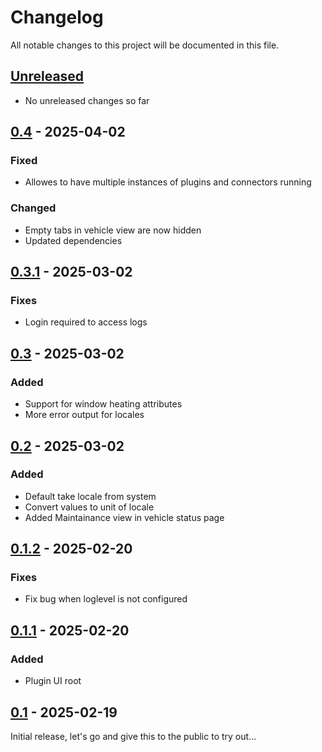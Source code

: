 # Changelog

All notable changes to this project will be documented in this file.

## [Unreleased]
- No unreleased changes so far

## [0.4] - 2025-04-02
### Fixed
- Allowes to have multiple instances of plugins and connectors running

### Changed
- Empty tabs in vehicle view are now hidden
- Updated dependencies

## [0.3.1] - 2025-03-02
### Fixes
- Login required to access logs

## [0.3] - 2025-03-02
### Added
- Support for window heating attributes
- More error output for locales

## [0.2] - 2025-03-02
### Added
- Default take locale from system
- Convert values to unit of locale
- Added Maintainance view in vehicle status page

## [0.1.2] - 2025-02-20
### Fixes
- Fix bug when loglevel is not configured

## [0.1.1] - 2025-02-20
### Added
- Plugin UI root

## [0.1] - 2025-02-19
Initial release, let's go and give this to the public to try out...

[unreleased]: https://github.com/tillsteinbach/CarConnectivity-plugin-webui/compare/v0.4...HEAD
[0.4]: https://github.com/tillsteinbach/CarConnectivity-plugin-webui/releases/tag/v0.4
[0.3.1]: https://github.com/tillsteinbach/CarConnectivity-plugin-webui/releases/tag/v0.3.1
[0.3]: https://github.com/tillsteinbach/CarConnectivity-plugin-webui/releases/tag/v0.3
[0.2]: https://github.com/tillsteinbach/CarConnectivity-plugin-webui/releases/tag/v0.2
[0.1.2]: https://github.com/tillsteinbach/CarConnectivity-plugin-webui/releases/tag/v0.1.2
[0.1.1]: https://github.com/tillsteinbach/CarConnectivity-plugin-webui/releases/tag/v0.1.1
[0.1]: https://github.com/tillsteinbach/CarConnectivity-plugin-webui/releases/tag/v0.1
